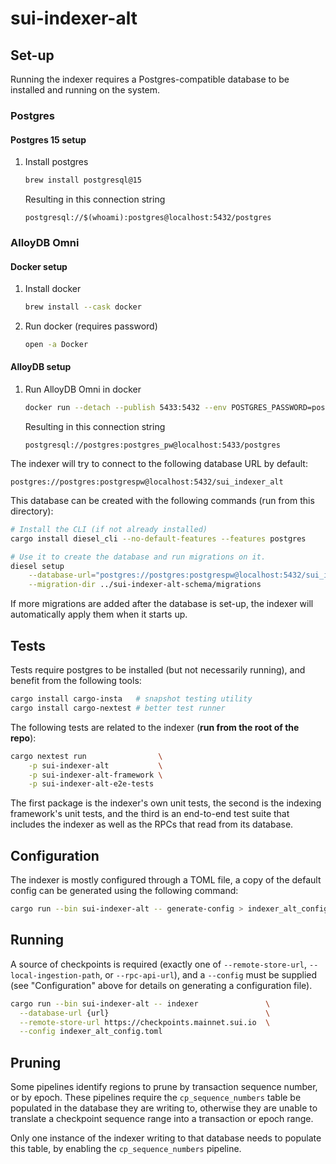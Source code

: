 # sui-indexer-alt

## Set-up

Running the indexer requires a Postgres-compatible database to be installed and running on the
system.

### Postgres

#### Postgres 15 setup
1. Install postgres
   ```sh
   brew install postgresql@15
   ```
   Resulting in this connection string
   ```
   postgresql://$(whoami):postgres@localhost:5432/postgres
   ```

### AlloyDB Omni

#### Docker setup
1. Install docker
   ```sh
   brew install --cask docker
   ```
2. Run docker (requires password)
   ```sh
   open -a Docker
   ```
#### AlloyDB setup
1. Run AlloyDB Omni in docker
   ```sh
   docker run --detach --publish 5433:5432 --env POSTGRES_PASSWORD=postgres_pw google/alloydbomni
   ```
   Resulting in this connection string
   ```
   postgresql://postgres:postgres_pw@localhost:5433/postgres
   ```

The indexer will try to connect to the following database URL by default:

```
postgres://postgres:postgrespw@localhost:5432/sui_indexer_alt
```

This database can be created with the following commands (run from this directory):

```sh
# Install the CLI (if not already installed)
cargo install diesel_cli --no-default-features --features postgres

# Use it to create the database and run migrations on it.
diesel setup                                                                       \
    --database-url="postgres://postgres:postgrespw@localhost:5432/sui_indexer_alt" \
    --migration-dir ../sui-indexer-alt-schema/migrations
```

If more migrations are added after the database is set-up, the indexer will
automatically apply them when it starts up.

## Tests

Tests require postgres to be installed (but not necessarily running), and
benefit from the following tools:

```sh
cargo install cargo-insta   # snapshot testing utility
cargo install cargo-nextest # better test runner
```

The following tests are related to the indexer (**run from the root of the
repo**):

```sh
cargo nextest run                \
    -p sui-indexer-alt           \
    -p sui-indexer-alt-framework \
    -p sui-indexer-alt-e2e-tests
```

The first package is the indexer's own unit tests, the second is the indexing
framework's unit tests, and the third is an end-to-end test suite that includes
the indexer as well as the RPCs that read from its database.

## Configuration

The indexer is mostly configured through a TOML file, a copy of the default
config can be generated using the following command:

```sh
cargo run --bin sui-indexer-alt -- generate-config > indexer_alt_config.toml
```

## Running
A source of checkpoints is required (exactly one of `--remote-store-url`,
`--local-ingestion-path`, or `--rpc-api-url`), and a `--config` must be
supplied (see "Configuration" above for details on generating a configuration
file).

```sh
cargo run --bin sui-indexer-alt -- indexer               \
  --database-url {url}                                   \
  --remote-store-url https://checkpoints.mainnet.sui.io  \
  --config indexer_alt_config.toml
```

## Pruning

Some pipelines identify regions to prune by transaction sequence number, or by
epoch. These pipelines require the `cp_sequence_numbers` table be populated in
the database they are writing to, otherwise they are unable to translate a
checkpoint sequence range into a transaction or epoch range.

Only one instance of the indexer writing to that database needs to populate
this table, by enabling the `cp_sequence_numbers` pipeline.
